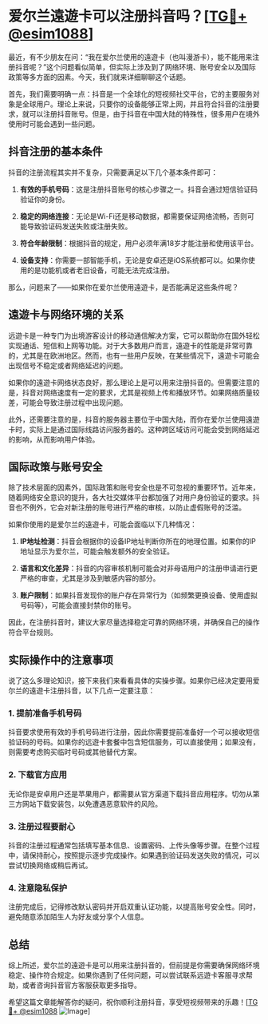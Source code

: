 # 爱尔兰遠遊卡可以注册抖音吗？[[TG💪+ @esim1088](https://t.me/s/esim1088)]

最近，有不少朋友在问：“我在爱尔兰使用的遠遊卡（也叫漫游卡），能不能用来注册抖音呢？”这个问题看似简单，但实际上涉及到了网络环境、账号安全以及国际政策等多方面的因素。今天，我们就来详细聊聊这个话题。

首先，我们需要明确一点：抖音是一个全球化的短视频社交平台，它的主要服务对象是全球用户。理论上来说，只要你的设备能够正常上网，并且符合抖音的注册要求，就可以注册抖音账号。但是，由于抖音在中国大陆的特殊性，很多用户在境外使用时可能会遇到一些问题。

## 抖音注册的基本条件

抖音的注册流程其实并不复杂，只需要满足以下几个基本条件即可：

1. **有效的手机号码**：这是注册抖音账号的核心步骤之一。抖音会通过短信验证码验证你的身份。
   
2. **稳定的网络连接**：无论是Wi-Fi还是移动数据，都需要保证网络流畅，否则可能导致验证码发送失败或注册失败。

3. **符合年龄限制**：根据抖音的规定，用户必须年满18岁才能注册和使用该平台。

4. **设备支持**：你需要一部智能手机，无论是安卓还是iOS系统都可以。如果你使用的是功能机或者老旧设备，可能无法完成注册。

那么，问题来了——如果你在爱尔兰使用遠遊卡，是否能满足这些条件呢？

## 遠遊卡与网络环境的关系

远遊卡是一种专门为出境游客设计的移动通信解决方案，它可以帮助你在国外轻松实现通话、短信和上网等功能。对于大多数用户而言，遠遊卡的性能是非常可靠的，尤其是在欧洲地区。然而，也有一些用户反映，在某些情况下，遠遊卡可能会出现信号不稳定或者网络延迟的问题。

如果你的遠遊卡网络状态良好，那么理论上是可以用来注册抖音的。但需要注意的是，抖音对网络速度有一定的要求，尤其是视频上传和播放环节。如果网络质量较差，可能会导致注册过程中出现问题。

此外，还需要注意的是，抖音的服务器主要位于中国大陆，而你在爱尔兰使用遠遊卡时，实际上是通过国际线路访问服务器的。这种跨区域访问可能会受到网络延迟的影响，从而影响用户体验。

## 国际政策与账号安全

除了技术层面的因素外，国际政策和账号安全也是不可忽视的重要环节。近年来，随着网络安全意识的提升，各大社交媒体平台都加强了对用户身份验证的要求。抖音也不例外，它会对新注册的账号进行严格的审核，以防止虚假账号的泛滥。

如果你使用的是爱尔兰的遠遊卡，可能会面临以下几种情况：

1. **IP地址检测**：抖音会根据你的设备IP地址判断你所在的地理位置。如果你的IP地址显示为爱尔兰，可能会触发额外的安全验证。

2. **语言和文化差异**：抖音的内容审核机制可能会对非母语用户的注册申请进行更严格的审查，尤其是涉及到敏感内容的部分。

3. **账户限制**：如果抖音发现你的账户存在异常行为（如频繁更换设备、使用虚拟号码等），可能会直接封禁你的账号。

因此，在注册抖音时，建议大家尽量选择稳定可靠的网络环境，并确保自己的操作符合平台规则。

## 实际操作中的注意事项

说了这么多理论知识，接下来我们来看看具体的实操步骤。如果你已经决定要用爱尔兰的遠遊卡注册抖音，以下几点一定要注意：

### 1. 提前准备手机号码

抖音要求使用有效的手机号码进行注册，因此你需要提前准备好一个可以接收短信验证码的号码。如果你的远遊卡套餐中包含短信服务，可以直接使用；如果没有，则需要考虑购买临时号码或其他替代方案。

### 2. 下载官方应用

无论你是安卓用户还是苹果用户，都需要从官方渠道下载抖音应用程序。切勿从第三方网站下载安装包，以免遭遇恶意软件的风险。

### 3. 注册过程要耐心

抖音的注册过程通常包括填写基本信息、设置密码、上传头像等步骤。在整个过程中，请保持耐心，按照提示逐步完成操作。如果遇到验证码发送失败的情况，可以尝试切换网络或稍后再试。

### 4. 注意隐私保护

注册完成后，记得修改默认密码并开启双重认证功能，以提高账号安全性。同时，避免随意添加陌生人为好友或分享个人信息。

## 总结

综上所述，爱尔兰的遠遊卡是可以用来注册抖音的，但前提是你需要确保网络环境稳定、操作符合规定。如果你遇到了任何问题，可以尝试联系远遊卡客服寻求帮助，或者咨询抖音官方客服获取更多指导。

希望这篇文章能解答你的疑问，祝你顺利注册抖音，享受短视频带来的乐趣！[[TG💪+ @esim1088](https://t.me/s/esim1088) ![Image](https://i.postimg.cc/4NQfJmqS/Snipaste-2025-05-13-00-14-12.png)]